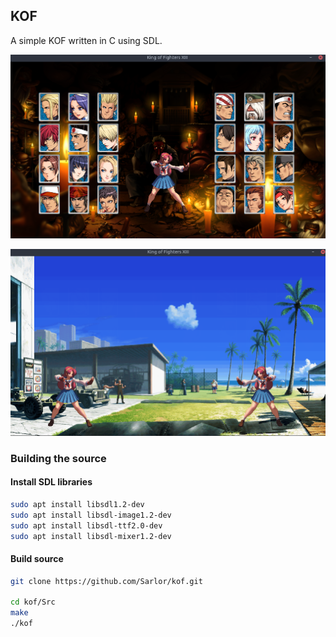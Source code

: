 ## KOF
A simple KOF written in C using SDL.

![Hero selection](https://github.com/Sarlor/kof/blob/master/Image/Samples/kof_02.png)

![Run game](https://github.com/Sarlor/kof/blob/master/Image/Samples/kof_01.png)

### Building the source
#### Install SDL libraries
```bash
sudo apt install libsdl1.2-dev
sudo apt install libsdl-image1.2-dev
sudo apt install libsdl-ttf2.0-dev
sudo apt install libsdl-mixer1.2-dev
```
#### Build source
```bash
git clone https://github.com/Sarlor/kof.git

cd kof/Src
make
./kof
```
